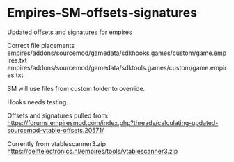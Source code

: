 # Empires-SM-offsets-signatures
Updated offsets and signatures for empires </br>

Correct file placements </br>
empires/addons/sourcemod/gamedata/sdkhooks.games/custom/game.empires.txt </br>
empires/addons/sourcemod/gamedata/sdktools.games/custom/game.empires.txt </br>

SM will use files from custom folder to override. </br>

Hooks needs testing. </br>

Offsets and signatures pulled from: </br>
https://forums.empiresmod.com/index.php?threads/calculating-updated-sourcemod-vtable-offsets.20571/ </br>

Currently from vtablescanner3.zip </br>
https://delftelectronics.nl/empires/tools/vtablescanner3.zip </br>
